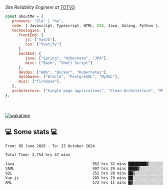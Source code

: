<p><em>Site Reliability Engineer at <a href="https://www.totvs.com/">TOTVS</a></br>
</em></p>


```javascript
const aboutMe = {
   pronouns: "Ele" | "he",
   code: [ Javascript, Typescript, HTML, CSS, Java, Golang, Python ],
   technologies: {
      frontEnd: {
         js: ["VueJS"],
         css: ["Vuetify"]
      },
      backEnd: {
         java: ["Spring", "Hibernate", "JPA"],
         misc: ["Bash", "Shell Script"]
      },
      devOps: ["AWS", "Docker", "Kubernetes"],
      databases: ["Oracle", "PostgreSQL", "MySQL"],
      misc: ["firebase"],
   },
   architecture: ["Single page applications", "Clean Architecture", "MVC", "Microservices"],
};
```
</br></br>
[![wakatime](https://wakatime.com/badge/user/a3a8ed06-d304-4d6b-bc86-4adc418cdea7.svg)](https://wakatime.com/@a3a8ed06-d304-4d6b-bc86-4adc418cdea7)
<h2>💻 Some stats 💻</h2>

<!--START_SECTION:waka-->

```txt
From: 05 June 2020 - To: 25 October 2024

Total Time: 2,754 hrs 47 mins

Java                                   952 hrs 32 mins ████████▓░░░░░░░░░░░░░░░░   34.58 %
YAML                                   497 hrs 29 mins ████▓░░░░░░░░░░░░░░░░░░░░   18.06 %
SQL                                    252 hrs 28 mins ██▒░░░░░░░░░░░░░░░░░░░░░░   09.16 %
Vue.js                                 205 hrs 29 mins ██░░░░░░░░░░░░░░░░░░░░░░░   07.46 %
XML                                    172 hrs 11 mins █▓░░░░░░░░░░░░░░░░░░░░░░░   06.25 %
```

<!--END_SECTION:waka-->
